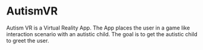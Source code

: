 # AutismVR
Autism VR is a Virtual Reality App. The App places the user in a game like interaction scenario with an autistic child. The goal is to get the autistic child to greet the user. 
